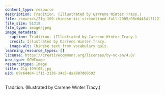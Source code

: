 ```yaml
---
content_type: resource
description: Tradition. (Illustrated by Carrene Winter Tracy.)
file: /courses/21g-109-chinese-iii-streamlined-fall-2005/09c644641f11213634a5daa907d60502_21g-109f05.jpg
file_size: 51319
file_type: image/jpeg
image_metadata:
  caption: Tradition. (Illustrated by Carrene Winter Tracy.)
  credit: Illustrated by Carrene Winter Tracy.
  image-alt: Chinese text from vocabulary quiz.
learning_resource_types: []
license: https://creativecommons.org/licenses/by-nc-sa/4.0/
ocw_type: OCWImage
resourcetype: Image
title: 21g-109f05.jpg
uid: 09c64464-1f11-2136-34a5-daa907d60502
---
```

Tradition. (Illustrated by Carrene Winter Tracy.)